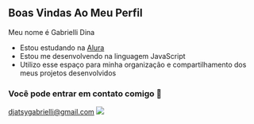## Boas Vindas Ao Meu Perfil 

Meu nome é Gabrielli Dina 

- Estou estudando na [Alura](https://www.alura.com.br)
- Estou me desenvolvendo na linguagem JavaScript
- Utilizo esse espaço para minha organização e compartilhamento dos meus projetos desenvolvidos

### Você pode entrar em contato comigo 📧

djatsygabrielli@gmail.com
![](https://tenor.com/bxo8SALSbIv.gif)

